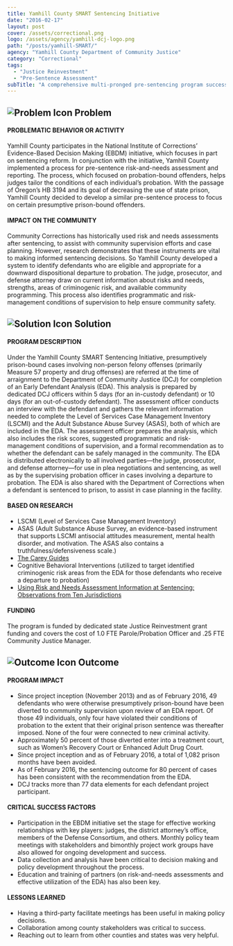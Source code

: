 ```yaml
---
title: Yamhill County SMART Sentencing Initiative
date: "2016-02-17"
layout: post
cover: /assets/correctional.png
logo: /assets/agency/yamhill-dcj-logo.png
path: "/posts/yamhill-SMART/"
agency: "Yamhill County Department of Community Justice"
category: "Correctional"
tags:
  - "Justice Reinvestment"
  - "Pre-Sentence Assessment"
subTitle: "A comprehensive multi-pronged pre-sentencing program successfully diverted offenders from prison, avoiding 1,082 months of prison use."
---
```

## ![Problem Icon](https://github.com/google/material-design-icons/raw/master/alert/1x_web/ic_error_outline_black_48dp.png "Problem") Problem

#### PROBLEMATIC BEHAVIOR OR ACTIVITY

Yamhill County participates in the National Institute of Corrections’ Evidence-Based Decision Making (EBDM) initiative, which focuses in part on sentencing reform. In conjunction with the initiative, Yamhill County implemented a process for pre-­sentence risk-and-needs assessment and reporting. The process, which focused on probation­-bound offenders, helps judges tailor the conditions of each individual’s probation. With the passage of Oregon’s HB 3194 and its goal of decreasing the use of state prison, Yamhill County decided to develop a similar pre­-sentence process to focus on certain presumptive prison-bound offenders.

#### IMPACT ON THE COMMUNITY

Community Corrections has historically used risk and needs assessments after sentencing, to assist with community supervision efforts and case planning. However, research demonstrates that these instruments are vital to making informed sentencing decisions. So Yamhill County developed a system to identify defendants who are eligible and appropriate for a downward dispositional departure to probation. The judge, prosecutor, and defense attorney draw on current information about risks and needs, strengths, areas of criminogenic risk, and available community programming. This process also identifies programmatic and risk-management conditions of supervision to help ensure community safety.

## ![Solution Icon](https://github.com/google/material-design-icons/raw/master/action/1x_web/ic_lightbulb_outline_black_48dp.png "Solution") Solution

#### PROGRAM DESCRIPTION

Under the Yamhill County SMART Sentencing Initiative, presumptively prison-bound cases involving non-person felony offenses (primarily Measure 57 property and drug offenses) are referred at the time of arraignment to the Department of Community Justice (DCJ) for completion of an Early Defendant Analysis (EDA). This analysis is prepared by dedicated DCJ officers within 5 days (for an in-custody defendant) or 10 days (for an out-of-custody defendant). The assessment officer conducts an interview with the defendant and gathers the relevant information needed to complete the Level of Services Case Management Inventory (LSCMI) and the Adult Substance Abuse Survey (ASAS), both of which are included in the EDA. The assessment officer prepares the analysis, which also includes the risk scores, suggested programmatic and risk-management conditions of supervision, and a formal recommendation as to whether the defendant can be safely managed in the community. The EDA is distributed electronically to all involved parties—the judge, prosecutor, and defense attorney—for use in plea negotiations and sentencing, as well as by the supervising probation officer in cases involving a departure to probation. The EDA is also shared with the Department of Corrections when a defendant is sentenced to prison, to assist in case planning in the facility.

#### BASED ON RESEARCH

- LSCMI (Level of Services Case Management Inventory)
- ASAS (Adult Substance Abuse Survey, an evidence­-based instrument that supports LSCMI anti­social attitudes measurement, mental health disorder, and motivation. The ASAS also contains a truthfulness/defensiveness scale.)
- [The Carey Guides](http://www.careygrouppublishing.com/)
- Cognitive Behavioral Interventions (utilized to target identified criminogenic risk areas from the EDA for those defendants who receive a departure to probation)
- [Using Risk and Needs Assessment Information at Sentencing: Observations from Ten Jurisdictions](https://www.ncsc.org/~/media/Microsites/Files/CSI/RNA%202015/Final%20PEW%20Report%20updated%2010-5-15.ashx)

#### FUNDING

The program is funded by dedicated state Justice Reinvestment grant funding and covers the cost of 1.0 FTE Parole/Probation Officer and .25 FTE Community Justice Manager.

## ![Outcome Icon](https://github.com/google/material-design-icons/raw/master/action/1x_web/ic_view_list_black_48dp.png "Outcome") Outcome

#### PROGRAM IMPACT

- Since project inception (November 2013) and as of February 2016, 49 defendants who were otherwise presumptively prison-bound have been diverted to community supervision upon review of an EDA report. Of those 49 individuals, only four have violated their conditions of probation to the extent that their original prison sentence was thereafter imposed. None of the four were connected to new criminal activity.
- Approximately 50 percent of those diverted enter into a treatment court, such as Women’s Recovery Court or Enhanced Adult Drug Court.
- Since project inception and as of February 2016, a total of 1,082 prison months have been avoided.
- As of February 2016, the sentencing outcome for 80 percent of cases has been consistent with the recommendation from the EDA.
- DCJ tracks more than 77 data elements for each defendant project participant.

#### CRITICAL SUCCESS FACTORS

- Participation in the EBDM initiative set the stage for effective working relationships with key players: judges, the district attorney’s office, members of the Defense Consortium, and others. Monthly policy team meetings with stakeholders and bimonthly project work groups have also allowed for ongoing development and success.
- Data collection and analysis have been critical to decision making and policy development throughout the process.
- Education and training of partners (on risk-and-needs assessments and effective utilization of the EDA) has also been key.

#### LESSONS LEARNED

- Having a third-party facilitate meetings has been useful in making policy decisions.
- Collaboration among county stakeholders was critical to success.
- Reaching out to learn from other counties and states was very helpful.
